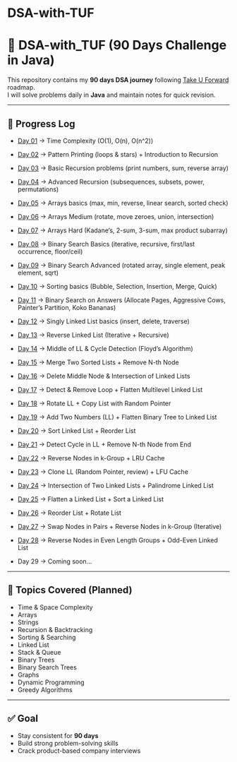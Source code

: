 # DSA-with-TUF
# 🚀 DSA-with_TUF (90 Days Challenge in Java)

This repository contains my **90 days DSA journey** following [Take U Forward](https://takeuforward.org/) roadmap.  
I will solve problems daily in **Java** and maintain notes for quick revision.

---

## 📌 Progress Log

- [Day 01](./Day01-TimeComplexity) → Time Complexity (O(1), O(n), O(n^2))
- [Day 02](./Day02-Patterns-Recursion) → Pattern Printing (loops & stars) + Introduction to Recursion
- [Day 03](./Day03-Recursion-Basics) → Basic Recursion problems (print numbers, sum, reverse array)
- [Day 04](./Day04-Recursion-Advanced) → Advanced Recursion (subsequences, subsets, power, permutations)
- [Day 05](./Day05-Arrays-Basics) → Arrays basics (max, min, reverse, linear search, sorted check)
- [Day 06](./Day06-Arrays-Medium) → Arrays Medium (rotate, move zeroes, union, intersection)
- [Day 07](./Day07-Arrays-Hard) → Arrays Hard (Kadane’s, 2-sum, 3-sum, max product subarray)
- [Day 08](./Day08-BinarySearch-Basics) → Binary Search Basics (iterative, recursive, first/last occurrence, floor/ceil)
- [Day 09](./Day09-BinarySearch-Advanced) → Binary Search Advanced (rotated array, single element, peak element, sqrt)
- [Day 10](./Day10-Sorting-Basics) → Sorting basics (Bubble, Selection, Insertion, Merge, Quick)
- [Day 11](./Day11-Sorting-Searching-Advanced) → Binary Search on Answers (Allocate Pages, Aggressive Cows, Painter’s Partition, Koko Bananas)
- [Day 12](./Day12-LinkedList-Basics) → Singly Linked List basics (insert, delete, traverse)
- [Day 13](./Day13-Reverse-LinkedList) → Reverse Linked List (Iterative + Recursive)
- [Day 14](./Day14-Middle-Cycle) → Middle of LL & Cycle Detection (Floyd’s Algorithm)
- [Day 15](./Day15-Merge-RemoveNth) → Merge Two Sorted Lists + Remove N-th Node
- [Day 16](./Day16-DeleteMiddle-Intersection) → Delete Middle Node & Intersection of Linked Lists
- [Day 17](./Day17-Loop-Flatten) → Detect & Remove Loop + Flatten Multilevel Linked List
- [Day 18](./Day18-Rotate-CopyRandom) → Rotate LL + Copy List with Random Pointer
- [Day 19](./Day19-AddTwoNumbers-FlattenBT) → Add Two Numbers (LL) + Flatten Binary Tree to Linked List
- [Day 20](./Day20-SortLL-ReorderLL) → Sort Linked List + Reorder List
- [Day 21](./Day21-DetectCycle-RemoveNth) → Detect Cycle in LL + Remove N-th Node from End
- [Day 22](./Day22-KGroup-LRUCache) → Reverse Nodes in k-Group + LRU Cache
- [Day 23](./Day23-CloneLL-LFUCache) → Clone LL (Random Pointer, review) + LFU Cache
- [Day 24](./Day24-Intersection-Palindrome) → Intersection of Two Linked Lists + Palindrome Linked List
- [Day 25](./Day25-Flatten-Sort) → Flatten a Linked List + Sort a Linked List
- [Day 26](./Day26-Reorder-Rotate) → Reorder List + Rotate List
- [Day 27](./Day27-Swap-KGroup) → Swap Nodes in Pairs + Reverse Nodes in k-Group (Iterative)
- [Day 28](./06-LinkedList/Day28-EvenGroup-OddEven) → Reverse Nodes in Even Length Groups + Odd-Even Linked List

- Day 29 → Coming soon...

---

## 📖 Topics Covered (Planned)
- Time & Space Complexity
- Arrays
- Strings
- Recursion & Backtracking
- Sorting & Searching
- Linked List
- Stack & Queue
- Binary Trees
- Binary Search Trees
- Graphs
- Dynamic Programming
- Greedy Algorithms

---

## ✅ Goal
- Stay consistent for **90 days**
- Build strong problem-solving skills
- Crack product-based company interviews
